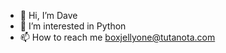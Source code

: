 - 👋 Hi, I’m Dave
- 👀 I’m interested in Python
- 📫 How to reach me boxjellyone@tutanota.com

<!---
bobomatic/bobomatic is a ✨ special ✨ repository because its `README.md` (this file) appears on your GitHub profile.
You can click the Preview link to take a look at your changes.
--->
